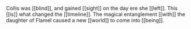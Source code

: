 Collis was [[blind]], and gained [[sight]] on the day ere she [[left]]. This [[is]] what changed the [[timeline]]. The magical entanglement [[with]] the daughter of Flamel caused a new [[world]] to come into [[being]].
